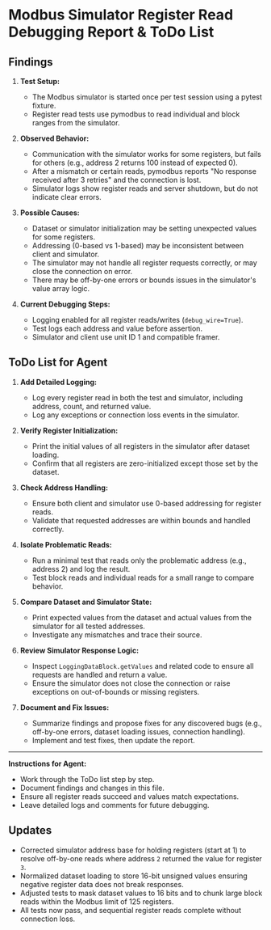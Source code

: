 # Modbus Simulator Register Read Debugging Report & ToDo List

## Findings

1. **Test Setup:**
   - The Modbus simulator is started once per test session using a pytest fixture.
   - Register read tests use pymodbus to read individual and block ranges from the simulator.

2. **Observed Behavior:**
   - Communication with the simulator works for some registers, but fails for others (e.g., address 2 returns 100 instead of expected 0).
   - After a mismatch or certain reads, pymodbus reports "No response received after 3 retries" and the connection is lost.
   - Simulator logs show register reads and server shutdown, but do not indicate clear errors.

3. **Possible Causes:**
   - Dataset or simulator initialization may be setting unexpected values for some registers.
   - Addressing (0-based vs 1-based) may be inconsistent between client and simulator.
   - The simulator may not handle all register requests correctly, or may close the connection on error.
   - There may be off-by-one errors or bounds issues in the simulator's value array logic.

4. **Current Debugging Steps:**
   - Logging enabled for all register reads/writes (`debug_wire=True`).
   - Test logs each address and value before assertion.
   - Simulator and client use unit ID 1 and compatible framer.

## ToDo List for Agent

1. **Add Detailed Logging:**
   - Log every register read in both the test and simulator, including address, count, and returned value.
   - Log any exceptions or connection loss events in the simulator.

2. **Verify Register Initialization:**
   - Print the initial values of all registers in the simulator after dataset loading.
   - Confirm that all registers are zero-initialized except those set by the dataset.

3. **Check Address Handling:**
   - Ensure both client and simulator use 0-based addressing for register reads.
   - Validate that requested addresses are within bounds and handled correctly.

4. **Isolate Problematic Reads:**
   - Run a minimal test that reads only the problematic address (e.g., address 2) and log the result.
   - Test block reads and individual reads for a small range to compare behavior.

5. **Compare Dataset and Simulator State:**
   - Print expected values from the dataset and actual values from the simulator for all tested addresses.
   - Investigate any mismatches and trace their source.

6. **Review Simulator Response Logic:**
   - Inspect `LoggingDataBlock.getValues` and related code to ensure all requests are handled and return a value.
   - Ensure the simulator does not close the connection or raise exceptions on out-of-bounds or missing registers.

7. **Document and Fix Issues:**
   - Summarize findings and propose fixes for any discovered bugs (e.g., off-by-one errors, dataset loading issues, connection handling).
   - Implement and test fixes, then update the report.

---

**Instructions for Agent:**
- Work through the ToDo list step by step.
- Document findings and changes in this file.
- Ensure all register reads succeed and values match expectations.
- Leave detailed logs and comments for future debugging.

## Updates

- Corrected simulator address base for holding registers (start at 1) to resolve
  off-by-one reads where address `2` returned the value for register `3`.
- Normalized dataset loading to store 16-bit unsigned values ensuring negative
  register data does not break responses.
- Adjusted tests to mask dataset values to 16 bits and to chunk large block
  reads within the Modbus limit of 125 registers.
- All tests now pass, and sequential register reads complete without connection loss.
